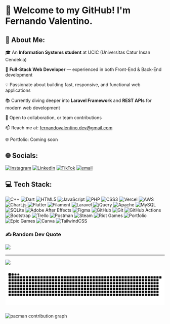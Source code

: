 # 🌟 Welcome to my GitHub! I'm **Fernando Valentino**.

## 💫 About Me:

🎓 An **Information Systems student** at UCIC (Universitas Catur Insan Cendekia)

💼 **Full-Stack Web Developer** — experienced in both Front-End & Back-End development

💡 Passionate about building fast, responsive, and functional web applications

📚 Currently diving deeper into **Laravel Framework** and **REST APIs** for modern web development

🤝 Open to collaboration, or team contributions

📫 Reach me at: fernandovalentino.dev@gmail.com

🌐 Portfolio: Coming soon

## 🌐 Socials:
[![Instagram](https://img.shields.io/badge/Instagram-%23E4405F.svg?logo=Instagram&logoColor=white)](https://instagram.com/fernandovalentinoo) [![LinkedIn](https://img.shields.io/badge/LinkedIn-%230077B5.svg?logo=linkedin&logoColor=white)](https://linkedin.com/in/fernandovalentino) [![TikTok](https://img.shields.io/badge/TikTok-%23000000.svg?logo=TikTok&logoColor=white)](https://tiktok.com/@fernando_valentino) [![email](https://img.shields.io/badge/Email-D14836?logo=gmail&logoColor=white)](mailto:fernandovalentino.dev@gmail.com) 

## 💻 Tech Stack:
![C++](https://img.shields.io/badge/c++-%2300599C.svg?style=for-the-badge&logo=c%2B%2B&logoColor=white) ![Dart](https://img.shields.io/badge/dart-%230175C2.svg?style=for-the-badge&logo=dart&logoColor=white) ![HTML5](https://img.shields.io/badge/html5-%23E34F26.svg?style=for-the-badge&logo=html5&logoColor=white) ![JavaScript](https://img.shields.io/badge/javascript-%23323330.svg?style=for-the-badge&logo=javascript&logoColor=%23F7DF1E) ![PHP](https://img.shields.io/badge/php-%23777BB4.svg?style=for-the-badge&logo=php&logoColor=white) ![CSS3](https://img.shields.io/badge/css3-%231572B6.svg?style=for-the-badge&logo=css3&logoColor=white) ![Vercel](https://img.shields.io/badge/vercel-%23000000.svg?style=for-the-badge&logo=vercel&logoColor=white) ![AWS](https://img.shields.io/badge/AWS-%23FF9900.svg?style=for-the-badge&logo=amazon-aws&logoColor=white) ![Chart.js](https://img.shields.io/badge/chart.js-F5788D.svg?style=for-the-badge&logo=chart.js&logoColor=white) ![Flutter](https://img.shields.io/badge/Flutter-%2302569B.svg?style=for-the-badge&logo=Flutter&logoColor=white) ![Filament](https://img.shields.io/badge/Filament-FFAA00?style=for-the-badge&logoColor=%23000000) ![Laravel](https://img.shields.io/badge/laravel-%23FF2D20.svg?style=for-the-badge&logo=laravel&logoColor=white) ![jQuery](https://img.shields.io/badge/jquery-%230769AD.svg?style=for-the-badge&logo=jquery&logoColor=white) ![Apache](https://img.shields.io/badge/apache-%23D42029.svg?style=for-the-badge&logo=apache&logoColor=white) ![MySQL](https://img.shields.io/badge/mysql-4479A1.svg?style=for-the-badge&logo=mysql&logoColor=white) ![SQLite](https://img.shields.io/badge/sqlite-%2307405e.svg?style=for-the-badge&logo=sqlite&logoColor=white) ![Adobe After Effects](https://img.shields.io/badge/Adobe%20After%20Effects-9999FF.svg?style=for-the-badge&logo=Adobe%20After%20Effects&logoColor=white) ![Figma](https://img.shields.io/badge/figma-%23F24E1E.svg?style=for-the-badge&logo=figma&logoColor=white) ![GitHub](https://img.shields.io/badge/github-%23121011.svg?style=for-the-badge&logo=github&logoColor=white) ![Git](https://img.shields.io/badge/git-%23F05033.svg?style=for-the-badge&logo=git&logoColor=white) ![GitHub Actions](https://img.shields.io/badge/github%20actions-%232671E5.svg?style=for-the-badge&logo=githubactions&logoColor=white) ![Bootstrap](https://img.shields.io/badge/bootstrap-%238511FA.svg?style=for-the-badge&logo=bootstrap&logoColor=white) ![Trello](https://img.shields.io/badge/Trello-%23026AA7.svg?style=for-the-badge&logo=Trello&logoColor=white) ![Postman](https://img.shields.io/badge/Postman-FF6C37?style=for-the-badge&logo=postman&logoColor=white) ![Steam](https://img.shields.io/badge/steam-%23000000.svg?style=for-the-badge&logo=steam&logoColor=white) ![Riot Games](https://img.shields.io/badge/riotgames-D32936.svg?style=for-the-badge&logo=riotgames&logoColor=white) ![Portfolio](https://img.shields.io/badge/Portfolio-%23000000.svg?style=for-the-badge&logo=firefox&logoColor=#FF7139) ![Epic Games](https://img.shields.io/badge/epicgames-%23313131.svg?style=for-the-badge&logo=epicgames&logoColor=white) ![Canva](https://img.shields.io/badge/Canva-%2300C4CC.svg?style=for-the-badge&logo=Canva&logoColor=white) ![TailwindCSS](https://img.shields.io/badge/tailwindcss-%2338B2AC.svg?style=for-the-badge&logo=tailwind-css&logoColor=white)

<!-- ## 📊 GitHub Stats:
![](https://github-readme-stats.vercel.app/api?username=Fernando-Valentino&theme=react&hide_border=false&include_all_commits=true&count_private=true)<br/>
![](https://nirzak-streak-stats.vercel.app/?user=Fernando-Valentino&theme=react&hide_border=false)<br/>
![](https://github-readme-stats.vercel.app/api/top-langs/?username=Fernando-Valentino&theme=react&hide_border=false&include_all_commits=true&count_private=true&layout=compact)
  -->

### ✍️ Random Dev Quote
![](https://quotes-github-readme.vercel.app/api?type=horizontal&theme=dark)

---
[![](https://visitcount.itsvg.in/api?id=Fernando-Valentino&icon=2&color=12)](https://visitcount.itsvg.in)

<img src="https://raw.githubusercontent.com/Fernando-Valentino/Fernando-Valentino/output/snake.svg" alt="Snake animation" />

###

<picture>
  <source media="(prefers-color-scheme: dark)" srcset="https://raw.githubusercontent.com/Fernando-Valentino/Fernando-Valentino/output/pacman-contribution-graph-dark.svg">
  <source media="(prefers-color-scheme: light)" srcset="https://raw.githubusercontent.com/Fernando-Valentino/Fernando-Valentino/output/pacman-contribution-graph.svg">
  <img alt="pacman contribution graph" src="https://raw.githubusercontent.com/Fernando-Valentino/Fernando-Valentino/output/pacman-contribution-graph.svg">
</picture>

###
